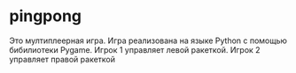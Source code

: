 # pingpong
Это мултиплеерная игра. Игра реализована на языке Python с помощью бибилиотеки Pygame. Игрок 1 управляет левой ракеткой. Игрок 2 управляет правой ракеткой
